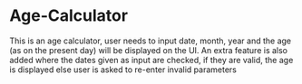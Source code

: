 # Age-Calculator
This is an age calculator, user needs to input date, month, year and the age (as on the present day) will be displayed on the UI. An extra feature is also added where the dates given as input are checked, if they are valid, the age is displayed else user is asked to re-enter invalid parameters
